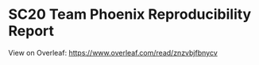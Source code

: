 # SC20 Team Phoenix Reproducibility Report

View on Overleaf: https://www.overleaf.com/read/znzvbjfbnycv
